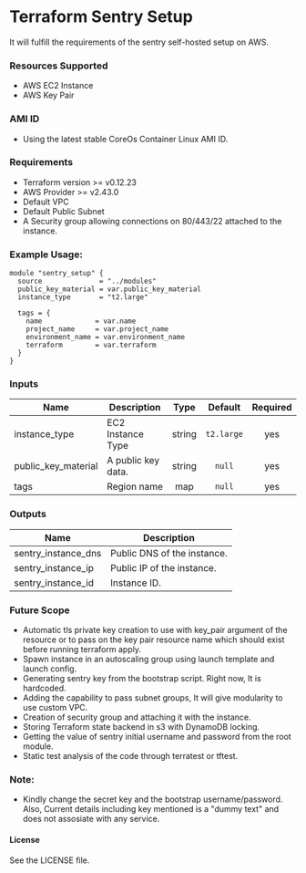 # Terraform Sentry Setup

It will fulfill the requirements of the sentry self-hosted setup on AWS.

### Resources Supported

 - AWS EC2 Instance
 - AWS Key Pair

### AMI ID

- Using the latest stable CoreOs Container Linux AMI ID.

### Requirements

- Terraform version >= v0.12.23
- AWS Provider >= v2.43.0
- Default VPC 
- Default Public Subnet
- A Security group allowing connections on 80/443/22 attached to the instance.

### Example Usage:

```
module "sentry_setup" {
  source              = "../modules"
  public_key_material = var.public_key_material
  instance_type       = "t2.large"

  tags = {
    name             = var.name
    project_name     = var.project_name
    environment_name = var.environment_name
    terraform        = var.terraform
  }
}
```

### Inputs

| Name | Description | Type | Default | Required |
|------|-------------|:----:|:-----:|:-----:|
| instance_type | EC2 Instance Type | string | `t2.large` | yes |
| public_key_material | A public key data. | string | `null` | yes |
| tags | Region name | map | `null` | yes |

### Outputs

| Name | Description | 
|------|-------------|
| sentry_instance_dns | Public DNS of the instance. | 
| sentry_instance_ip | Public IP of the instance. | 
| sentry_instance_id | Instance ID. |

### Future Scope

- Automatic tls private key creation to use with key_pair argument of the resource or to pass on the key pair resource name which should exist before running terraform apply.
- Spawn instance in an autoscaling group using launch template and launch config.
- Generating sentry key from the bootstrap script. Right now, It is hardcoded.
- Adding the capability to pass subnet groups, It will give modularity to use custom VPC.
- Creation of security group and attaching it with the instance.
- Storing Terraform state backend in s3 with DynamoDB locking.
- Getting the value of sentry initial username and password from the root module.
- Static test analysis of the code through terratest or tftest.

### Note:

- Kindly change the secret key and the bootstrap username/password. Also, Current details including key mentioned is a "dummy text" and does not assosiate with any service. 

#### License

See the LICENSE file.
